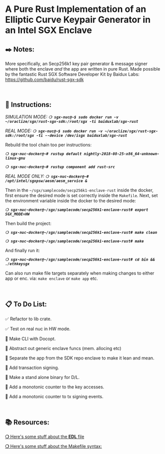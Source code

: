 # __A Pure Rust Implementation of an Elliptic Curve Keypair Generator in an Intel SGX Enclave__

## __:black_nib: Notes:__

More specifically, an Secp256k1 key pair generator & message signer where both the enclave _and_ the app are written in pure Rust. Made possible by the fantastic Rust SGX Software Developer Kit by Baidux Labs:
https://github.com/baidu/rust-sgx-sdk

&nbsp;

## __:page_with_curl: Instructions:__

_SIMULATION MODE:_
_**`❍ sgx-nuc@~$ sudo docker run -v ~/oraclize/sgx/rust-sgx-sdk:/root/sgx -ti baiduxlab/sgx-rust`**_

_REAL MODE:_
_**`❍ sgx-nuc@~$ sudo docker run -v ~/oraclize/sgx/rust-sgx-sdk:/root/sgx -ti --device /dev/isgx baiduxlab/sgx-rust`**_

Rebuild the tool chain too per instructions:

_**`❍ sgx-nuc-docker@~# rustup default nightly-2018-08-25-x86_64-unknown-linux-gnu`**_

_**`❍ sgx-nuc-docker@~# rustup component add rust-src`**_

_REAL MODE ONLY:_ 
_**`❍ sgx-nuc-docker@~# /opt/intel/sgxpsw/aesm/aesm_service &`**_

Then in the `~/sgx/samplecode/secp256k1-enclave-rust` inside the docker, first ensure the desired mode is set correctly inside the `Makefile`.  Next, set the environment variable inside the docker to the desired mode:

_**`❍ sgx-nuc-docker@~/sgx/samplecode/secp256k1-enclave-rust# export SGX_MODE=HW`**_

Then build the project:

_**`❍ sgx-nuc-docker@~/sgx/samplecode/secp256k1-enclave-rust# make clean`**_

_**`❍ sgx-nuc-docker@~/sgx/samplecode/secp256k1-enclave-rust# make`**_

And finally run it:

_**`❍ sgx-nuc-docker@~/sgx/samplecode/secp256k1-enclave-rust# cd bin && ./ethkeysgx`**_

Can also run make file targets separately when making changes to either app or enc. via:
`make enclave` or `make app` etc.

&nbsp;

## __:clipboard: To Do List:__

:white_check_mark: Refactor to lib crate.

:white_check_mark: Test on real nuc in HW mode.

:black_square_button: Make CLI with Docopt.

:black_square_button: Abstract out generic enclave funcs (mem. allocing etc)

:black_square_button: Separate the app from the SDK repo enclave to make it lean and mean.

:black_square_button: Add transaction signing.

:black_square_button: Make a stand alone binary for D/L.

:black_square_button: Add a monotonic counter to the key accesses.

:black_square_button: Add a monotonic counter to tx signing events.


&nbsp;

## __:books: Resources:__

[__❍__ Here's some stuff about the __EDL__ file](https://software.intel.com/en-us/documentation/intel-sgx-web-based-training/the-enclave-definition-language)

[__❍__ Here's some stuff about the Makefile syntax:](https://www3.nd.edu/~zxu2/acms60212-40212/Makefile.pdf)
